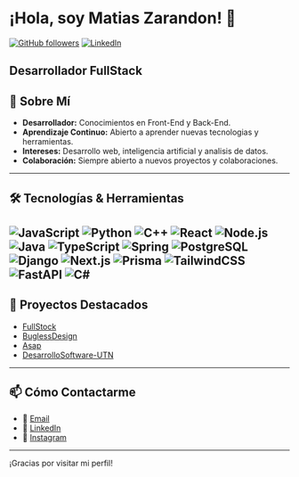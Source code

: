 # ¡Hola, soy Matias Zarandon! 👋

[![GitHub followers](https://img.shields.io/github/followers/TuUsuario?label=Followers&style=social)](https://github.com/TuteSeta)
[![LinkedIn](https://img.shields.io/badge/LinkedIn-Connect-blue)](https://www.linkedin.com/in/matias-zarandon-0307b534a/)

Desarrollador FullStack
---

## 🚀 Sobre Mí

- **Desarrollador:** Conocimientos en Front-End y Back-End.
- **Aprendizaje Continuo:** Abierto a aprender nuevas tecnologias y herramientas.
- **Intereses:** Desarrollo web, inteligencia artificial y analisis de datos.
- **Colaboración:** Siempre abierto a nuevos proyectos y colaboraciones.

---

## 🛠️ Tecnologías & Herramientas

![JavaScript](https://img.shields.io/badge/JavaScript-F7DF1E?logo=javascript&logoColor=black) 
![Python](https://img.shields.io/badge/Python-3776AB?logo=python&logoColor=white) 
![C++](https://img.shields.io/badge/C++-00599C?logo=c%2B%2B&logoColor=white) 
![React](https://img.shields.io/badge/React-20232A?logo=react&logoColor=61DAFB) 
![Node.js](https://img.shields.io/badge/Node.js-339933?logo=node.js&logoColor=white) 
![Java](https://img.shields.io/badge/Java-007396?logo=java&logoColor=white) 
![TypeScript](https://img.shields.io/badge/TypeScript-3178C6?logo=typescript&logoColor=white) 
![Spring](https://img.shields.io/badge/Spring-6DB33F?logo=spring&logoColor=white) 
![PostgreSQL](https://img.shields.io/badge/PostgreSQL-316192?logo=postgresql&logoColor=white) 
![Django](https://img.shields.io/badge/Django-092E20?logo=django&logoColor=white) 
![Next.js](https://img.shields.io/badge/Next.js-000000?logo=next.js&logoColor=white) 
![Prisma](https://img.shields.io/badge/Prisma-2D3748?logo=prisma&logoColor=white) 
![TailwindCSS](https://img.shields.io/badge/Tailwind_CSS-38B2AC?logo=tailwind-css&logoColor=white) 
![FastAPI](https://img.shields.io/badge/FastAPI-009688?logo=fastapi&logoColor=white) 
![C#](https://img.shields.io/badge/C%23-239120?logo=c-sharp&logoColor=white)
---


## 🎯 Proyectos Destacados

<!-- Ejemplo de sección interactiva de proyectos -->
- [FullStock](https://github.com/TuteSeta/FullStockBack)  
- [BuglessDesign](https://bugs-less-design.vercel.app)
- [Asap](https://www.asapconsultores.com.ar) 
- [DesarrolloSoftware-UTN](https://github.com/TuteSeta/DesarrolloSoftware-UTN) 

<!-- Puedes añadir más proyectos y usar gifs o imágenes para hacerlos más atractivos -->

---

## 📫 Cómo Contactarme

- 📧 [Email](mailto:matiasjzarandon@gmail.com)
- 🔗 [LinkedIn](https://www.linkedin.com/in/matias-zarandon-0307b534a/)
- 📸 [Instagram](https://www.instagram.com/tute_zarandon/)

---

¡Gracias por visitar mi perfil! 

